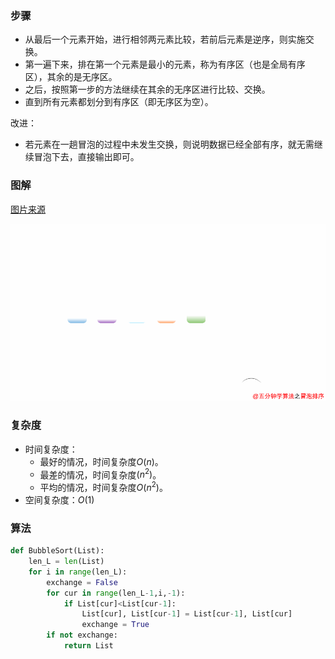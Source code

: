 ### 步骤

- 从最后一个元素开始，进行相邻两元素比较，若前后元素是逆序，则实施交换。
- 第一遍下来，排在第一个元素是最小的元素，称为有序区（也是全局有序区），其余的是无序区。
- 之后，按照第一步的方法继续在其余的无序区进行比较、交换。
- 直到所有元素都划分到有序区（即无序区为空）。

改进：

- 若元素在一趟冒泡的过程中未发生交换，则说明数据已经全部有序，就无需继续冒泡下去，直接输出即可。




### 图解

[图片来源](https://xiaozhuanlan.com/topic/6439782051)

![冒泡排序](../img/冒泡排序.gif)



### 复杂度

- 时间复杂度：
  - 最好的情况，时间复杂度$O(n)$。
  - 最差的情况，时间复杂度$(n^2)$。
  - 平均的情况，时间复杂度$O(n^{2})$。
- 空间复杂度：$O(1)$





### 算法

```python
def BubbleSort(List):
    len_L = len(List)
    for i in range(len_L):
        exchange = False
        for cur in range(len_L-1,i,-1):
            if List[cur]<List[cur-1]:
                List[cur], List[cur-1] = List[cur-1], List[cur]
                exchange = True
        if not exchange:
            return List
```







